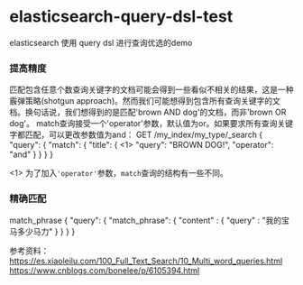 # elasticsearch-query-dsl-test
elasticsearch 使用 query dsl 进行查询优选的demo

### 提高精度
匹配包含任意个数查询关键字的文档可能会得到一些看似不相关的结果，这是一种霰弹策略(shotgun approach)。然而我们可能想得到包含所有查询关键字的文档。换句话说，我们想得到的是匹配'brown AND dog'的文档，而非'brown OR dog'。
match查询接受一个'operator'参数，默认值为or。如果要求所有查询关键字都匹配，可以更改参数值为and：
GET /my_index/my_type/_search
{
    "query": {
        "match": {
            "title": {      <1>
                "query":    "BROWN DOG!",
                "operator": "and"
            }
        }
    }
}

<1> 为了加入``'operator'``参数，``match``查询的结构有一些不同。


### 精确匹配
match_phrase
{
  "query": {
    "match_phrase": {
        "content" : {
            "query" : "我的宝马多少马力"
        }
    }
  }
}



参考资料：
https://es.xiaoleilu.com/100_Full_Text_Search/10_Multi_word_queries.html
https://www.cnblogs.com/bonelee/p/6105394.html


